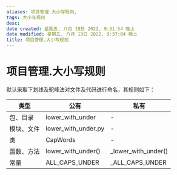 ```yaml
---
aliases: 项目管理.大小写规则,
tags: 大小写规则
desc: 
date created: 星期五, 八月 19日 2022, 9:31:54 晚上
date modified: 星期五, 八月 19日 2022, 9:37:04 晚上
title: 项目管理.大小写规则
---
```


# 项目管理.大小写规则

默认采取下划线及驼峰法对文件及代码进行命名，其规则如下：

| 类型       | 公有                | 私有                 |
| ---------- | ------------------- | -------------------- |
| 包、目录   | lower_with_under    | -                    |
| 模块、文件 | lower_with_under.py | -                    |
| 类         | CapWords            | -                    |
| 函数、方法 | lower_with_under()  | \_lower_with_under() |
| 常量       | ALL_CAPS_UNDER      | \_ALL_CAPS_UNDER     |
